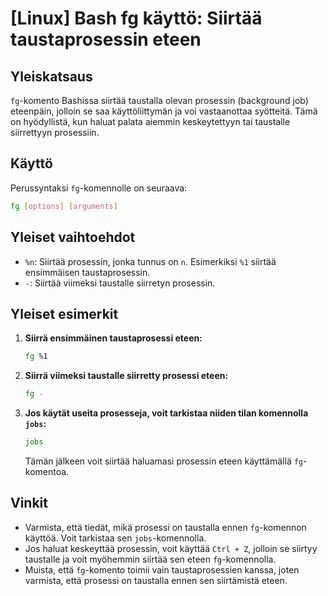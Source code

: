 # [Linux] Bash fg käyttö: Siirtää taustaprosessin eteen

## Yleiskatsaus
`fg`-komento Bashissa siirtää taustalla olevan prosessin (background job) eteenpäin, jolloin se saa käyttöliittymän ja voi vastaanottaa syötteitä. Tämä on hyödyllistä, kun haluat palata aiemmin keskeytettyyn tai taustalle siirrettyyn prosessiin.

## Käyttö
Perussyntaksi `fg`-komennolle on seuraava:

```bash
fg [options] [arguments]
```

## Yleiset vaihtoehdot
- `%n`: Siirtää prosessin, jonka tunnus on `n`. Esimerkiksi `%1` siirtää ensimmäisen taustaprosessin.
- `-`: Siirtää viimeksi taustalle siirretyn prosessin.

## Yleiset esimerkit

1. **Siirrä ensimmäinen taustaprosessi eteen:**
   ```bash
   fg %1
   ```

2. **Siirrä viimeksi taustalle siirretty prosessi eteen:**
   ```bash
   fg -
   ```

3. **Jos käytät useita prosesseja, voit tarkistaa niiden tilan komennolla `jobs`:**
   ```bash
   jobs
   ```
   Tämän jälkeen voit siirtää haluamasi prosessin eteen käyttämällä `fg`-komentoa.

## Vinkit
- Varmista, että tiedät, mikä prosessi on taustalla ennen `fg`-komennon käyttöä. Voit tarkistaa sen `jobs`-komennolla.
- Jos haluat keskeyttää prosessin, voit käyttää `Ctrl + Z`, jolloin se siirtyy taustalle ja voit myöhemmin siirtää sen eteen `fg`-komennolla.
- Muista, että `fg`-komento toimii vain taustaprosessien kanssa, joten varmista, että prosessi on taustalla ennen sen siirtämistä eteen.